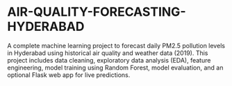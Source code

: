 # AIR-QUALITY-FORECASTING-HYDERABAD
A complete machine learning project to forecast daily PM2.5 pollution levels in Hyderabad using historical air quality and weather data (2019). This project includes data cleaning, exploratory data analysis (EDA), feature engineering, model training using Random Forest, model evaluation, and an optional Flask web app for live predictions.
